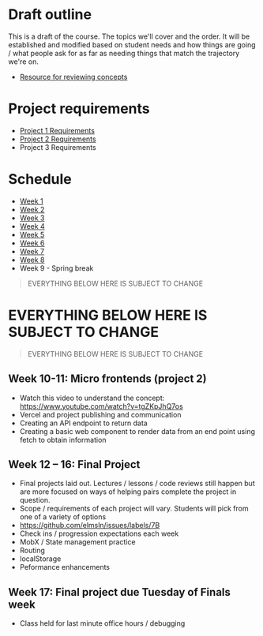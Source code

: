 # Draft outline
This is a draft of the course. The topics we'll cover and the order. It will be established and modified based on student needs and how things are going / what people ask for as far as needing things that match the trajectory we're on.
- [Resource for reviewing concepts](https://youtube.com/playlist?list=PLJQupiji7J5efO_Q5VGZcPE4O_TM_HGP4)

# Project requirements
- [Project 1 Requirements](https://github.com/elmsln/edtechjoker/blob/master/sp-23/projects/project-1.md)
- [Project 2 Requirements](https://github.com/elmsln/edtechjoker/blob/master/sp-23/projects/project-2.md)
- Project 3 Requirements

# Schedule

- [Week 1](https://github.com/elmsln/edtechjoker/tree/master/sp-23/week-1)
- [Week 2](https://github.com/elmsln/edtechjoker/tree/master/sp-23/week-2)
- [Week 3](https://github.com/elmsln/edtechjoker/tree/master/sp-23/week-3)
- [Week 4](https://github.com/elmsln/edtechjoker/tree/master/sp-23/week-4)
- [Week 5](https://github.com/elmsln/edtechjoker/tree/master/sp-23/week-5)
- [Week 6](https://github.com/elmsln/edtechjoker/tree/master/sp-23/week-6)
- [Week 7](https://github.com/elmsln/edtechjoker/tree/master/sp-23/week-7)
- [Week 8](https://github.com/elmsln/edtechjoker/tree/master/sp-23/week-8)
- Week 9 - Spring break

> EVERYTHING BELOW HERE IS SUBJECT TO CHANGE
# EVERYTHING BELOW HERE IS SUBJECT TO CHANGE
> EVERYTHING BELOW HERE IS SUBJECT TO CHANGE

## Week 10-11: Micro frontends (project 2)
- Watch this video to understand the concept: https://www.youtube.com/watch?v=tgZKpJhQ7os
- Vercel and project publishing and communication
- Creating an API endpoint to return data
- Creating a basic web component to render data from an end point using fetch to obtain information

## Week 12 – 16: Final Project
- Final projects laid out. Lectures / lessons / code reviews still happen but are more focused on ways of helping pairs complete the project in question.
- Scope / requirements of each project will vary. Students will pick from one of a variety of options
- https://github.com/elmsln/issues/labels/7B
- Check ins / progression expectations each week
- MobX / State management practice
- Routing
- localStorage
- Peformance enhancements

## Week 17: Final project due Tuesday of Finals week
- Class held for last minute office hours / debugging
